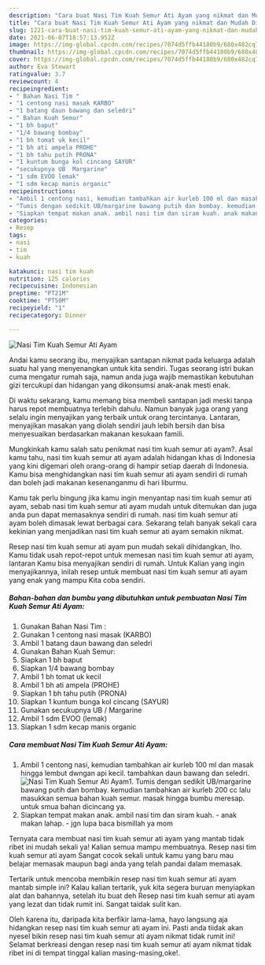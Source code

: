 ```yaml
---
description: "Cara buat Nasi Tim Kuah Semur Ati Ayam yang nikmat dan Mudah Dibuat"
title: "Cara buat Nasi Tim Kuah Semur Ati Ayam yang nikmat dan Mudah Dibuat"
slug: 1221-cara-buat-nasi-tim-kuah-semur-ati-ayam-yang-nikmat-dan-mudah-dibuat
date: 2021-06-07T18:57:13.952Z
image: https://img-global.cpcdn.com/recipes/7074d5ffb44180b9/680x482cq70/nasi-tim-kuah-semur-ati-ayam-foto-resep-utama.jpg
thumbnail: https://img-global.cpcdn.com/recipes/7074d5ffb44180b9/680x482cq70/nasi-tim-kuah-semur-ati-ayam-foto-resep-utama.jpg
cover: https://img-global.cpcdn.com/recipes/7074d5ffb44180b9/680x482cq70/nasi-tim-kuah-semur-ati-ayam-foto-resep-utama.jpg
author: Eva Stewart
ratingvalue: 3.7
reviewcount: 4
recipeingredient:
- " Bahan Nasi Tim "
- "1 centong nasi masak KARBO"
- "1 batang daun bawang dan seledri"
- " Bahan Kuah Semur"
- "1 bh baput"
- "1/4 bawang bombay"
- "1 bh tomat uk kecil"
- "1 bh ati ampela PROHE"
- "1 bh tahu putih PRONA"
- "1 kuntum bunga kol cincang SAYUR"
- "secukupnya UB  Margarine"
- "1 sdm EVOO lemak"
- "1 sdm kecap manis organic"
recipeinstructions:
- "Ambil 1 centong nasi, kemudian tambahkan air kurleb 100 ml dan masak hingga lembut dwngan api kecil. tambahkan daun bawang dan seledri."
- "Tumis dengan sedikit UB/margarine bawang putih dan bombay. kemudian tambahkan air kurleb 200 cc lalu masukkan semua bahan kuah semur. masak hingga bumbu meresap. untuk smua bahan dicincang ya."
- "Siapkan tempat makan anak. ambil nasi tim dan siram kuah. anak makan lahap. jgn lupa baca bismillah ya mom"
categories:
- Resep
tags:
- nasi
- tim
- kuah

katakunci: nasi tim kuah 
nutrition: 125 calories
recipecuisine: Indonesian
preptime: "PT21M"
cooktime: "PT50M"
recipeyield: "1"
recipecategory: Dinner

---
```



![Nasi Tim Kuah Semur Ati Ayam](https://img-global.cpcdn.com/recipes/7074d5ffb44180b9/680x482cq70/nasi-tim-kuah-semur-ati-ayam-foto-resep-utama.jpg)

Andai kamu seorang ibu, menyajikan santapan nikmat pada keluarga adalah suatu hal yang menyenangkan untuk kita sendiri. Tugas seorang istri bukan cuma mengatur rumah saja, namun anda juga wajib memastikan kebutuhan gizi tercukupi dan hidangan yang dikonsumsi anak-anak mesti enak.

Di waktu  sekarang, kamu memang bisa membeli santapan jadi meski tanpa harus repot membuatnya terlebih dahulu. Namun banyak juga orang yang selalu ingin menyajikan yang terbaik untuk orang tercintanya. Lantaran, menyajikan masakan yang diolah sendiri jauh lebih bersih dan bisa menyesuaikan berdasarkan makanan kesukaan famili. 



Mungkinkah kamu salah satu penikmat nasi tim kuah semur ati ayam?. Asal kamu tahu, nasi tim kuah semur ati ayam adalah hidangan khas di Indonesia yang kini digemari oleh orang-orang di hampir setiap daerah di Indonesia. Kamu bisa menghidangkan nasi tim kuah semur ati ayam sendiri di rumah dan boleh jadi makanan kesenanganmu di hari liburmu.

Kamu tak perlu bingung jika kamu ingin menyantap nasi tim kuah semur ati ayam, sebab nasi tim kuah semur ati ayam mudah untuk ditemukan dan juga anda pun dapat memasaknya sendiri di rumah. nasi tim kuah semur ati ayam boleh dimasak lewat berbagai cara. Sekarang telah banyak sekali cara kekinian yang menjadikan nasi tim kuah semur ati ayam semakin nikmat.

Resep nasi tim kuah semur ati ayam pun mudah sekali dihidangkan, lho. Kamu tidak usah repot-repot untuk memesan nasi tim kuah semur ati ayam, lantaran Kamu bisa menyajikan sendiri di rumah. Untuk Kalian yang ingin menyajikannya, inilah resep untuk membuat nasi tim kuah semur ati ayam yang enak yang mampu Kita coba sendiri.

<!--inarticleads1-->

##### Bahan-bahan dan bumbu yang dibutuhkan untuk pembuatan Nasi Tim Kuah Semur Ati Ayam:

1. Gunakan  Bahan Nasi Tim :
1. Gunakan 1 centong nasi masak (KARBO)
1. Ambil 1 batang daun bawang dan seledri
1. Gunakan  Bahan Kuah Semur:
1. Siapkan 1 bh baput
1. Siapkan 1/4 bawang bombay
1. Ambil 1 bh tomat uk kecil
1. Ambil 1 bh ati ampela (PROHE)
1. Siapkan 1 bh tahu putih (PRONA)
1. Siapkan 1 kuntum bunga kol cincang (SAYUR)
1. Gunakan secukupnya UB / Margarine
1. Ambil 1 sdm EVOO (lemak)
1. Siapkan 1 sdm kecap manis organic




<!--inarticleads2-->

##### Cara membuat Nasi Tim Kuah Semur Ati Ayam:

1. Ambil 1 centong nasi, kemudian tambahkan air kurleb 100 ml dan masak hingga lembut dwngan api kecil. tambahkan daun bawang dan seledri.
<img src="https://img-global.cpcdn.com/steps/d8b35deb45f87119/160x128cq70/nasi-tim-kuah-semur-ati-ayam-langkah-memasak-1-foto.jpg" alt="Nasi Tim Kuah Semur Ati Ayam">1. Tumis dengan sedikit UB/margarine bawang putih dan bombay. kemudian tambahkan air kurleb 200 cc lalu masukkan semua bahan kuah semur. masak hingga bumbu meresap. untuk smua bahan dicincang ya.
1. Siapkan tempat makan anak. ambil nasi tim dan siram kuah. - anak makan lahap. - jgn lupa baca bismillah ya mom




Ternyata cara membuat nasi tim kuah semur ati ayam yang mantab tidak ribet ini mudah sekali ya! Kalian semua mampu membuatnya. Resep nasi tim kuah semur ati ayam Sangat cocok sekali untuk kamu yang baru mau belajar memasak maupun bagi anda yang telah pandai dalam memasak.

Tertarik untuk mencoba membikin resep nasi tim kuah semur ati ayam mantab simple ini? Kalau kalian tertarik, yuk kita segera buruan menyiapkan alat dan bahannya, setelah itu buat deh Resep nasi tim kuah semur ati ayam yang lezat dan tidak rumit ini. Sangat taidak sulit kan. 

Oleh karena itu, daripada kita berfikir lama-lama, hayo langsung aja hidangkan resep nasi tim kuah semur ati ayam ini. Pasti anda tiidak akan nyesel bikin resep nasi tim kuah semur ati ayam nikmat tidak rumit ini! Selamat berkreasi dengan resep nasi tim kuah semur ati ayam nikmat tidak ribet ini di tempat tinggal kalian masing-masing,oke!.

